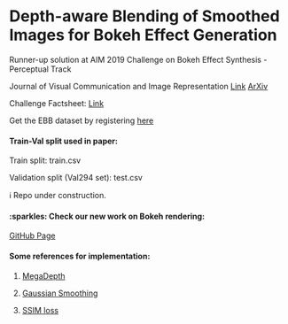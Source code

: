 # Depth-aware Blending of Smoothed Images for Bokeh Effect Generation

Runner-up solution at AIM 2019 Challenge on Bokeh Effect Synthesis - Perceptual Track

Journal of Visual Communication and Image Representation [Link](https://doi.org/10.1016/j.jvcir.2021.103089)
[ArXiv](https://arxiv.org/abs/2005.14214)

Challenge Factsheet: [Link](http://people.ee.ethz.ch/~timofter/publications/Ignatov-ICCVW-2019b.pdf)

Get the EBB dataset by registering [here](https://competitions.codalab.org/competitions/24716)

<h4> Train-Val split used in paper: </h4>

Train split: train.csv

Validation split (Val294 set): test.csv

:information_source: Repo under construction.

<h4> :sparkles: Check our new work on Bokeh rendering: </h4> 

[GitHub Page](https://github.com/saikatdutta/Stacked_DMSHN_bokeh) 

<h4> Some references for implementation: </h4>

1. [MegaDepth](https://github.com/zhengqili/MegaDepth/blob/master/pytorch_DIW_scratch.py)

2. [Gaussian Smoothing](https://discuss.pytorch.org/t/is-there-anyway-to-do-gaussian-filtering-for-an-image-2d-3d-in-pytorch/12351/13)


3. [SSIM loss](https://github.com/Po-Hsun-Su/pytorch-ssim) 
